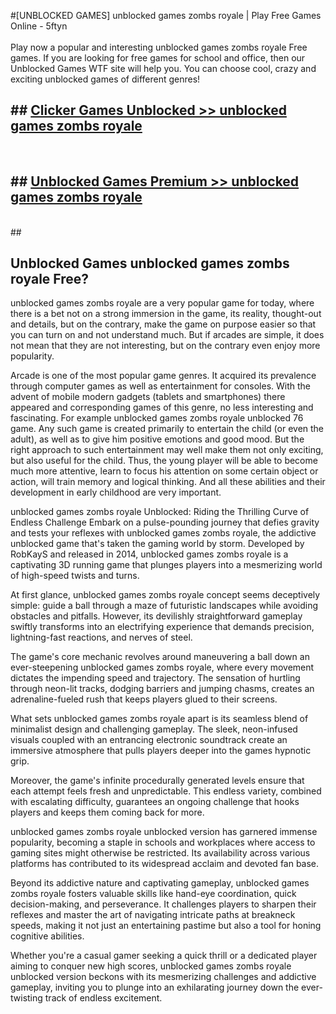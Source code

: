 #[UNBLOCKED GAMES] unblocked games zombs royale | Play Free Games Online - 5ftyn <br>
<br>
Play now a popular and interesting unblocked games zombs royale Free games. If you are looking for free games for school and office, then our Unblocked Games WTF site will help you. You can choose cool, crazy and exciting unblocked games of different genres!


## ##  [Clicker Games Unblocked >> unblocked games zombs royale](http://freeplayer.one?title=unblocked_games_zombs_royale&ref=22)
  <br>

##  ## [Unblocked Games Premium >> unblocked games zombs royale](http://freeplayer.one?title=unblocked_games_zombs_royale&ref=22)
  <br>
  ##



## Unblocked Games unblocked games zombs royale Free?

unblocked games zombs royale are a very popular game for today, where there is a bet not on a strong immersion in the game, its reality, thought-out and details, but on the contrary, make the game on purpose easier so that you can turn on and not understand much. But if arcades are simple, it does not mean that they are not interesting, but on the contrary even enjoy more popularity.

Arcade is one of the most popular game genres. It acquired its prevalence through computer games as well as entertainment for consoles. With the advent of mobile modern gadgets (tablets and smartphones) there appeared and corresponding games of this genre, no less interesting and fascinating. For example unblocked games zombs royale unblocked 76 game. Any such game is created primarily to entertain the child (or even the adult), as well as to give him positive emotions and good mood. But the right approach to such entertainment may well make them not only exciting, but also useful for the child. Thus, the young player will be able to become much more attentive, learn to focus his attention on some certain object or action, will train memory and logical thinking. And all these abilities and their development in early childhood are very important.

unblocked games zombs royale Unblocked: Riding the Thrilling Curve of Endless Challenge
Embark on a pulse-pounding journey that defies gravity and tests your reflexes with unblocked games zombs royale, the addictive unblocked game that's taken the gaming world by storm. Developed by RobKayS and released in 2014, unblocked games zombs royale is a captivating 3D running game that plunges players into a mesmerizing world of high-speed twists and turns.

At first glance, unblocked games zombs royale concept seems deceptively simple: guide a ball through a maze of futuristic landscapes while avoiding obstacles and pitfalls. However, its devilishly straightforward gameplay swiftly transforms into an electrifying experience that demands precision, lightning-fast reactions, and nerves of steel.

The game's core mechanic revolves around maneuvering a ball down an ever-steepening unblocked games zombs royale, where every movement dictates the impending speed and trajectory. The sensation of hurtling through neon-lit tracks, dodging barriers and jumping chasms, creates an adrenaline-fueled rush that keeps players glued to their screens.

What sets unblocked games zombs royale apart is its seamless blend of minimalist design and challenging gameplay. The sleek, neon-infused visuals coupled with an entrancing electronic soundtrack create an immersive atmosphere that pulls players deeper into the games hypnotic grip.

Moreover, the game's infinite procedurally generated levels ensure that each attempt feels fresh and unpredictable. This endless variety, combined with escalating difficulty, guarantees an ongoing challenge that hooks players and keeps them coming back for more.

unblocked games zombs royale unblocked version has garnered immense popularity, becoming a staple in schools and workplaces where access to gaming sites might otherwise be restricted. Its availability across various platforms has contributed to its widespread acclaim and devoted fan base.

Beyond its addictive nature and captivating gameplay, unblocked games zombs royale fosters valuable skills like hand-eye coordination, quick decision-making, and perseverance. It challenges players to sharpen their reflexes and master the art of navigating intricate paths at breakneck speeds, making it not just an entertaining pastime but also a tool for honing cognitive abilities.

Whether you're a casual gamer seeking a quick thrill or a dedicated player aiming to conquer new high scores, unblocked games zombs royale unblocked version beckons with its mesmerizing challenges and addictive gameplay, inviting you to plunge into an exhilarating journey down the ever-twisting track of endless excitement.